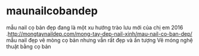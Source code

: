 # maunailcobandep
mẫu nail cọ bản đẹp đang là một xu hướng trào lưu mới của chị em 2016 .http://mongtaynaildep.com/mong-tay-dep-nail-xinh/mau-nail-co-ban-dep/ mẫu nail đẹp vẽ mòng cọ bản nhưng vẫn rất đẹp và ấn tượng Vẽ móng nghệ thuật bằng cọ bản
